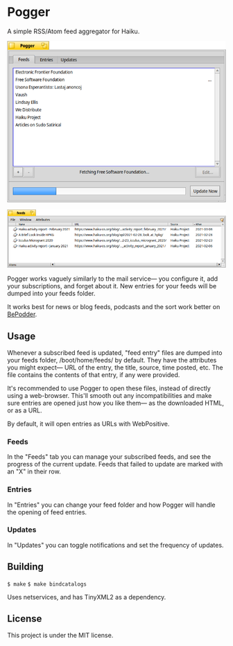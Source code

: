 # Pogger
A simple RSS/Atom feed aggregator for Haiku.

![The Main Window](img/screenshots/mainWindow.png)

![Feed entries in Tracker](img/screenshots/feedEntries.png)

Pogger works vaguely similarly to the mail service― you configure it, add your subscriptions, and forget about it. New entries for your feeds will be dumped into your feeds folder.

It works best for news or blog feeds, podcasts and the sort work better on [BePodder](https://github.com/HaikuArchives/BePodder).


## Usage
Whenever a subscribed feed is updated, "feed entry" files are dumped into your feeds folder, /boot/home/feeds/ by default.  They have the attributes you might expect― URL of the entry, the title, source, time posted, etc. The file contains the contents of that entry, if any were provided.

It's recommended to use Pogger to open these files, instead of directly using a web-browser. This'll smooth out any incompatibilities and make sure entries are opened just how you like them― as the downloaded HTML, or as a URL.

By default, it will open entries as URLs with WebPositive.

### Feeds
In the "Feeds" tab you can manage your subscribed feeds, and see the progress of the current update. Feeds that failed to update are marked with an "X" in their row.

### Entries
In "Entries" you can change your feed folder and how Pogger will handle the opening of feed entries.

### Updates
In "Updates" you can toggle notifications and set the frequency of updates.

## Building

`$ make`
`$ make bindcatalogs`

Uses netservices, and has TinyXML2 as a dependency.

## License
This project is under the MIT license.
